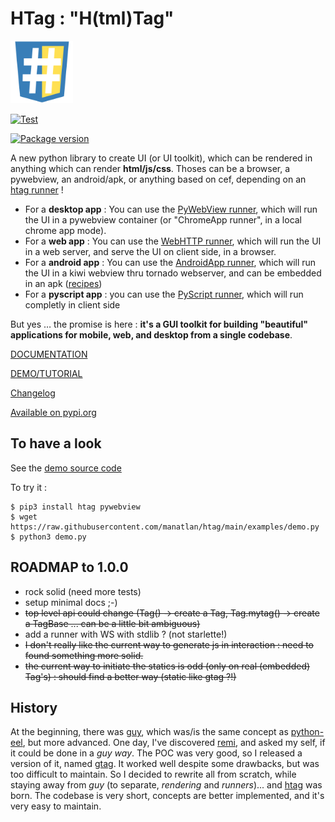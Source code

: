 # HTag : "H(tml)Tag"

<img src="docs/htag.png" width="100" height="100">

[![Test](https://github.com/manatlan/htag/actions/workflows/unittests.yml/badge.svg)](https://github.com/manatlan/htag/actions/workflows/unittests.yml)

<a href="https://pypi.org/project/htag/">
    <img src="https://badge.fury.io/py/htag.svg" alt="Package version">
</a>


A new python library to create UI (or UI toolkit), which can be rendered in anything which can render **html/js/css**.
Thoses can be a browser, a pywebview, an android/apk, or anything based on cef, depending on an [htag runner](https://manatlan.github.io/htag/runners/) !

 * For a **desktop app** : You can use the [PyWebView runner](https://manatlan.github.io/htag/runners/#pywebwiew), which will run the UI in a pywebview container (or "ChromeApp runner", in a local chrome app mode). 
 * For a **web app** : You can use the [WebHTTP runner](https://manatlan.github.io/htag/runners/#webhttp), which will run the UI in a web server, and serve the UI on client side, in a browser. 
 * For a **android app** : You can use the [AndroidApp runner](https://manatlan.github.io/htag/runners/#androidapp), which will run the UI in a kiwi webview thru tornado webserver, and can be embedded in an apk ([recipes](https://github.com/manatlan/htagapk))
 * For a **pyscript app** : you can use the [PyScript runner](https://manatlan.github.io/htag/runners/#pyscript), which will run completly in client side

But yes … the promise is here : **it's a GUI toolkit for building "beautiful" applications for mobile, web, and desktop from a single codebase**.

[DOCUMENTATION](https://manatlan.github.io/htag/)

[DEMO/TUTORIAL](https://htag.glitch.me/)

[Changelog](https://github.com/manatlan/htag/blob/main/changelog.md)

[Available on pypi.org](https://pypi.org/project/htag/)



## To have a look

See the [demo source code](https://github.com/manatlan/htag/blob/main/examples/demo.py)

To try it :

    $ pip3 install htag pywebview
    $ wget https://raw.githubusercontent.com/manatlan/htag/main/examples/demo.py
    $ python3 demo.py


## ROADMAP to 1.0.0

 * rock solid (need more tests)
 * setup minimal docs ;-)
 * ~~top level api could change (Tag() -> create a Tag, Tag.mytag() -> create a TagBase ... can be a little bit ambiguous)~~
 * add a runner with WS with stdlib ? (not starlette!)
 * ~~I don't really like the current way to generate js in interaction : need to found something more solid.~~
 * ~~the current way to initiate the statics is odd (only on real (embedded) Tag's) : should find a better way (static like gtag ?!)~~


## History

At the beginning, there was [guy](https://github.com/manatlan/guy), which was/is the same concept as [python-eel](https://github.com/ChrisKnott/Eel), but more advanced.
One day, I've discovered [remi](https://github.com/rawpython/remi), and asked my self, if it could be done in a *guy way*. The POC was very good, so I released
a version of it, named [gtag](https://github.com/manatlan/gtag). It worked well despite some drawbacks, but was too difficult to maintain. So I decided to rewrite all
from scratch, while staying away from *guy* (to separate, *rendering* and *runners*)... and [htag](https://github.com/manatlan/htag) was born. The codebase is very short, concepts are better implemented, and it's very easy to maintain.


